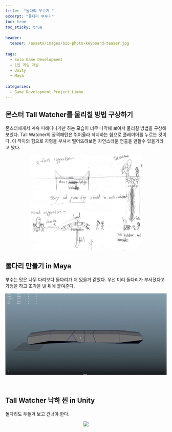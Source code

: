 ```yaml
---
title:  "돌다리 부수기 "
excerpt: "돌다리 부수기"
toc: true
toc_sticky: true

header:
  teaser: /assets/images/bio-photo-keyboard-teaser.jpg
  
tags:
  - Solo Game Development
  - 1인 게임 개발
  - Unity
  - Maya
  
categories:
  - Game Development-Project Limbo
---
```


## 몬스터 Tall Watcher를 물리칠 방법 구상하기
몬스터에게서 계속 피해다니기만 하는 모습이 너무 나약해 보여서 물리칠 방법을 구상해보았다. Tall Watcher의 공격패턴은 뛰어올라 착지하는 힘으로 플레이어를 누르는 것이다.
이 착지의 힘으로 지형을 부셔서 떨어뜨려보면 자연스러운 연출을 만들수 있을거라고 봤다.

<p align="center">
<img src = "https://raw.githubusercontent.com/ronick-grammer/ronick-grammer.github.io/main/assets/images/9-stoneBridgeBroke/tallWatcherFalls.jpg" width="70%">
</p>

## 돌다리 만들기 in Maya
부수는 맛은 나무 다리보다 돌다리가 더 있을거 같았다. 우선 미리 돌다리가 부서졌다고 가정을 하고 조각을 낸 뒤에 붙여준다. 

<p align="center">
<img src = "https://raw.githubusercontent.com/ronick-grammer/ronick-grammer.github.io/main/assets/images/9-stoneBridgeBroke/StoneBridge_Maya.gif">
</p>
<br>

## Tall Watcher 낙하 씬 in Unity
돌다리도 두들겨 보고 건너야 한다.
<p align="center">
<img src = "https://raw.githubusercontent.com/ronick-grammer/ronick-grammer.github.io/main/assets/images/9-stoneBridgeBroke/TallWatcherFalls.gif">
</p>
<br>
